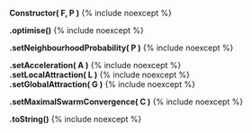 **Constructor( F, P )**
{% include noexcept %}

**.optimise()**
{% include noexcept %}

**.setNeighbourhoodProbability( P )**
{% include noexcept %}

**.setAcceleration( A )**
{% include noexcept %}
<br>
**.setLocalAttraction( L )**
{% include noexcept %}
<br>
**.setGlobalAttraction( G )**
{% include noexcept %}

**.setMaximalSwarmConvergence( C )**
{% include noexcept %}

**.toString()**
{% include noexcept %}